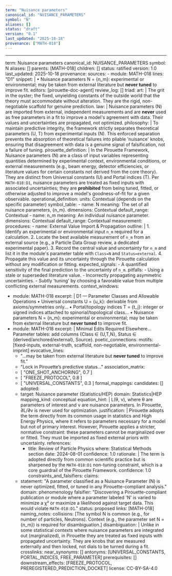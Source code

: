 ```yaml
---
term: "Nuisance parameters"
canonical_id: "NUISANCE_PARAMETERS"
symbol: "N"
aliases: []
status: "draft"
version: "0.1"
last_updated: "2025-10-18"
provenance: ["MATH-018"]
---
```


---
term: Nuisance parameters
canonical_id: NUISANCE_PARAMETERS
symbol: N
aliases: []
parents: [MATH-018]
children: []
status: ratified
version: 1.0
last_updated: 2025-10-18
provenance:
  sources:
    - module: MATH-018
      lines: "D1"
      snippet: |
        • Nuisance parameters N = {n_m}: experimental or environmental; may be taken from external literature but **never tuned** to improve fit.
  editors: [pirouette-doc-agent]
  review_log: []
triad:
  art: |
    The grit in the oyster; the fixed, unyielding constants of the outside world that the theory must accommodate without alteration. They are the rigid, non-negotiable scaffold for genuine prediction.
  law: |
    Nuisance parameters (N) are imported from external, independent measurements and are **never** used as free parameters in a fit to improve a model's agreement with data. Their values and uncertainties are propagated, not optimized.
  philosophy: |
    To maintain predictive integrity, the framework strictly separates theoretical parameters (U, T) from experimental inputs (N). This enforced separation prevents the absorption of theoretical failures into pliable 'nuisance' knobs, ensuring that disagreement with data is a genuine signal of falsification, not a failure of tuning.
pirouette_definition: |
  In the Pirouette Framework, Nuisance parameters (N) are a class of input variables representing quantities determined by experimental context, environmental conditions, or external measurements (e.g., beam energy, detector efficiencies, or literature values for certain constants not derived from the core theory). They are distinct from Universal constants (U) and Portal indices (T). Per `MATH-018:D1`, nuisance parameters are treated as fixed inputs with associated uncertainties; they are **prohibited** from being tuned, fitted, or otherwise adjusted to improve a model's goodness-of-fit for a given observable.
operational_definition:
  units: Contextual (depends on the specific parameter)
  symbol_table:
    - name: N
      meaning: The set of all nuisance parameters, {n_m}.
      dimensions: Contextual
      default_range: Contextual
    - name: n_m
      meaning: An individual nuisance parameter.
      dimensions: Contextual
      default_range: Contextual
  measurement:
    procedures:
      - name: External Value Import & Propagation
        outline: |
          1. Identify an experimental or environmental input `n_m` required for a calculation.
          2. Locate the best available measurement of `n_m` from an external source (e.g., a Particle Data Group review, a dedicated experimental paper).
          3. Record the central value and uncertainty for `n_m` and list it in the module's parameter table with `Class=N` and `Status=external`.
          4. Propagate this value and its uncertainty through the Pirouette calculation without any modification or fitting.
        expected_signals:
          - A quantified sensitivity of the final prediction to the uncertainty of `n_m`.
        pitfalls:
          - Using a stale or superseded literature value.
          - Incorrectly propagating asymmetric uncertainties.
          - Subtly 'tuning' by choosing a favorable value from multiple conflicting external measurements.
context_windows:
  - module: MATH-018
    excerpt: |
      D1 — Parameter Classes and Allowable Operations
      • Universal constants U = {u_k}: derivable from axioms/symmetries only...
      • Portal/topology indices T = {t_j}: integer or signed indices attached to spinorial/topological class...
      • Nuisance parameters N = {n_m}: experimental or environmental; may be taken from external literature but **never tuned** to improve fit.
  - module: MATH-018
    excerpt: |
      Minimal Edits Required Elsewhere...
      Parameter tables: add columns {Class ∈ {U,T,N}, Status ∈ {derived/anchored/external}, Source}.
poetic_connections:
  motifs: [fixed-inputs, external-truth, scaffold, non-negotiable, environmental-imprint]
  evocative_lines:
    - "...may be taken from external literature but **never tuned** to improve fit."
    - "Lock in Pirouette’s predictive status..."
  association_matrix:
    - [ "ONE_SHOT_ANCHORING", 0.7 ]
    - [ "FREEZE_PROTOCOL", 0.8 ]
    - [ "UNIVERSAL_CONSTANTS", 0.3 ]
formal_mappings:
  candidates:
    []
  adopted:
    - target: Nuisance parameter (Statistics/HEP)
      domain: Statistics|HEP
      mapping_kind: conceptual
      equation_hint: |
        L(θ, ν), where θ are parameters of interest and ν are nuisance parameters. In Pirouette, ∂L/∂ν is never used for optimization.
      justification: |
        Pirouette adopts the term directly from its common usage in statistics and High Energy Physics, where it refers to parameters necessary for a model but not of primary interest. However, Pirouette applies a stricter, normative constraint: these parameters cannot be marginalized over or fitted. They must be imported as fixed external priors with uncertainty.
      references:
        - title: Review of Particle Physics
          where: Statistical Methods section
          date: 2024-08-01
      confidence: 1.0
      rationale: |
        The term is adopted directly from common scientific practice but is sharpened by the `MATH-018:D1` non-tuning constraint, which is a core guardrail of the Pirouette Framework.
      confidence: 1.0
constraints_and_falsifiers:
  claims:
    - statement: "A parameter classified as a Nuisance Parameter (N) is never optimized, fitted, or tuned in any Pirouette-compliant analysis."
      domain: phenomenology
      falsifier: "Discovering a Pirouette-compliant publication or module where a parameter labeled 'N' is varied to minimize a χ² or maximize a likelihood against target data. This would violate `MATH-018:D1`."
      status: proposed
      links: [MATH-018]
naming_notes:
  collisions: [The symbol N is common (e.g., for number of particles, Neutrons). Context (e.g., the parameter set N = {n_m}) is required for disambiguation.]
  disambiguation: |
    Unlike in some statistical contexts where nuisance parameters are integrated out (marginalized), in Pirouette they are treated as fixed inputs with propagated uncertainty. They are knobs that are measured externally and then locked, not dials to be turned during a fit.
crosslinks:
  near_synonyms: []
  antonyms: [UNIVERSAL_CONSTANTS, PORTAL_INDICES, FREE_PARAMETER]
  prerequisites: []
  downstream_effects: [FREEZE_PROTOCOL, PREREGISTERED_PREDICTION_DOCKET]
license: CC-BY-SA-4.0